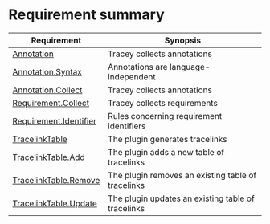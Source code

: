 # Requirement summary

<div class="tracey tracey-plugin-requirementsummary">

| Requirement                                                                  | Synopsis                                           |
| ---------------------------------------------------------------------------- | -------------------------------------------------- |
| [Annotation](Annotation.md "Annotation")                                     | Tracey collects annotations                        |
| [Annotation.Syntax](Annotation/Annotation.md "Annotation.Syntax")            | Annotations are language-independent               |
| [Annotation.Collect](Annotation/Collect.md "Annotation.Collect")             | Tracey collects annotations                        |
| [Requirement.Collect](Requirement/Collect.md "Requirement.Collect")          | Tracey collects requirements                       |
| [Requirement.Identifier](Requirement/Identifier.md "Requirement.Identifier") | Rules concerning requirement identifiers           |
| [TracelinkTable](TracelinkTable.md "TracelinkTable")                         | The plugin generates tracelinks                    |
| [TracelinkTable.Add](TracelinkTable/Add.md "TracelinkTable.Add")             | The plugin adds a new table of tracelinks          |
| [TracelinkTable.Remove](TracelinkTable/Remove.md "TracelinkTable.Remove")    | The plugin removes an existing table of tracelinks |
| [TracelinkTable.Update](TracelinkTable/Update.md "TracelinkTable.Update")    | The plugin updates an existing table of tracelinks |

</div>
